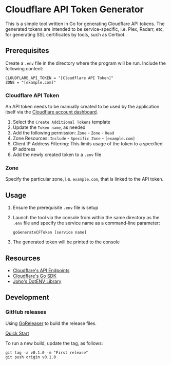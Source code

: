 # Cloudflare API Token Generator

This is a simple tool written in Go for generating Cloudflare API tokens.
The generated tokens are intended to be service-specific, i.e. Plex, Radarr, etc, for generating SSL certificates by tools, such as Certbot.

## Prerequisites

Create a `.env` file in the directory where the program will be run.
Include the following content:

```console
CLOUDFLARE_API_TOKEN = "[Cloudflare API Token]"
ZONE = "[example.com]"
```

### Cloudflare API Token

An API token needs to be manually created to be used by the application itself via the [Cloudflare account dashboard](https://dash.cloudflare.com/profile/api-tokens).

1) Select the `Create Additional Tokens` template
2) Update the `Token name`, as needed
3) Add the following permission: `Zone` - `Zone` - `Read`
4) Zone Resources: `Include` - `Specific Zone` - `[example.com]`
5) Client IP Address Filtering: This limits usage of the token to a specified IP address
6) Add the newly created token to a `.env` file

### Zone

Specify the particular zone, i.e. `example.com`, that is linked to the API token.

## Usage

1) Ensure the prerequisite `.env` file is setup

2) Launch the tool via the console from within the same directory as the `.env` file and specify the service name as a command-line parameter:

    ```console
    goGenerateCFToken [service name]
    ```

3) The generated token will be printed to the console

## Resources

- [Cloudflare's API Endpoints](https://developers.cloudflare.com/api-next)
- [Cloudflare's Go SDK](https://github.com/cloudflare/cloudflare-go)
- [Joho's DotENV Library](https://github.com/joho/godotenv)

## Development

### GitHub releases

Using [GoReleaser](https://github.com/goreleaser/goreleaser-action) to build the release files.

[Quick Start](https://goreleaser.com/quick-start/)

To run a new build, update the tag, as follows:

```console
git tag -a v0.1.0 -m "First release"
git push origin v0.1.0
```
